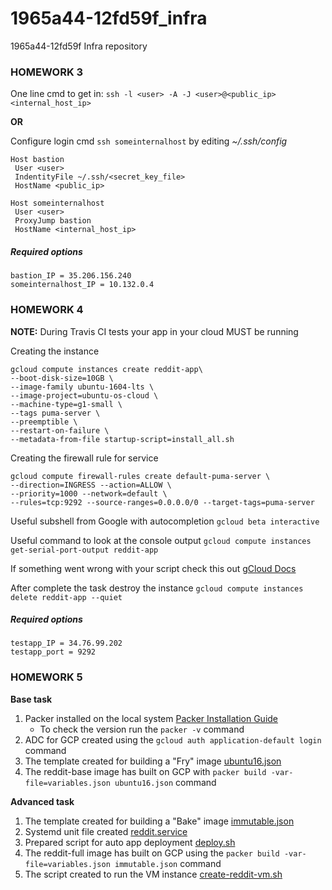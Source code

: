# 1965a44-12fd59f_infra
1965a44-12fd59f Infra repository

### HOMEWORK 3

One line cmd to get in: `ssh -l <user> -A -J <user>@<public_ip> <internal_host_ip>`

**OR**

Configure login cmd `ssh someinternalhost` by editing *~/.ssh/config*

```
Host bastion
 User <user>
 IndentityFile ~/.ssh/<secret_key_file>
 HostName <public_ip>

Host someinternalhost
 User <user>
 ProxyJump bastion
 HostName <internal_host_ip>
```

##### Required options
```
bastion_IP = 35.206.156.240
someinternalhost_IP = 10.132.0.4
```

### HOMEWORK 4

**NOTE:** During Travis CI tests your app in your cloud MUST be running

Creating the instance
```
gcloud compute instances create reddit-app\
--boot-disk-size=10GB \
--image-family ubuntu-1604-lts \
--image-project=ubuntu-os-cloud \
--machine-type=g1-small \
--tags puma-server \
--preemptible \
--restart-on-failure \
--metadata-from-file startup-script=install_all.sh
```

Creating the firewall rule for service
```
gcloud compute firewall-rules create default-puma-server \
--direction=INGRESS --action=ALLOW \
--priority=1000 --network=default \
--rules=tcp:9292 --source-ranges=0.0.0.0/0 --target-tags=puma-server
```

Useful subshell from Google with autocompletion
`gcloud beta interactive`

Useful command to look at the console output
`gcloud compute instances get-serial-port-output reddit-app`

If something went wrong with your script check this out
[gCloud Docs](https://cloud.google.com/compute/docs/startupscript#rerunthescript)

After complete the task destroy the instance
`gcloud compute instances delete reddit-app --quiet`

##### Required options
```
testapp_IP = 34.76.99.202
testapp_port = 9292
```

### HOMEWORK 5

**Base task**
1. Packer installed on the local system [Packer Installation Guide](https://packer.io/intro/getting-started/install.html#precompiled-binaries)
   - To check the version run the `packer -v` command
2. ADC for GCP created using the `gcloud auth application-default login` command
3. The template created for building a "Fry" image [ubuntu16.json](packer/ubuntu16.json)
4. The reddit-base image has built on GCP with `packer build -var-file=variables.json ubuntu16.json` command

**Advanced task**
1. The template created for building a "Bake" image [immutable.json](packer/immutable.json)
2. Systemd unit file created [reddit.service](packer/files/reddit.service)
3. Prepared script for auto app deployment [deploy.sh](packer/scripts/deploy.sh)
4. The reddit-full image has built on GCP using the `packer build -var-file=variables.json immutable.json` command
5. The script created to run the VM instance [create-reddit-vm.sh](config-scripts/create-reddit-vm.sh)
